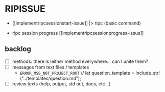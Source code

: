 # RIPISSUE

- [[implementripcsessionstart-issue]]
  |> ripc (basic command)

- ripc session progress [[implementripcsessionprogress-issue]]

## backlog

- [ ] methods: there is leitner method everywhere... can I unite them?
- [ ] messages from text files / templates
  - `ERROR_MSG_NOT_PROJECT_ROOT`
  // let question_template = include_str!("../templates/question.md");
- [ ] review texts (help, output, std out, docs, etc...)

